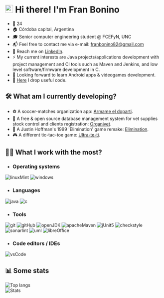 # <img src="https://media.giphy.com/media/hvRJCLFzcasrR4ia7z/giphy.gif" width="25px"> Hi there! I'm Fran Bonino
- 🌳 24
- 🏠 Córdoba capital, Argentina
- 🎓 Senior computer engineering student @ FCEFyN, UNC
- 📬 Feel free to contact me via e-mail: franbonino82@gmail.com
- 💼️ Reach me on [LinkedIn](https://www.linkedin.com/in/franciscobonino98/).
- ⚡ My current interests are Java projects/applications development with project management and CI tools such as Maven and Jenkins, and low level software/firmware development in C.
- 🔭 Looking forward to learn Android apps & videogames development.
- 📑 [Here](https://gist.github.com/akmsw) I drop useful code.

## 🛠️ What am I currently developing?
- ⚽ A soccer-matches organization app: [Armame el doparti](https://github.com/akmsw/armame-el-doparti).
- 🐶 A free & open source database management system for vet supplies stock control and clients registration: [Organivet](https://github.com/akmsw/organivet).
- 🎲 A Justin Hoffman's 1999 'Elimination' game remake: [Elimination](https://github.com/akmsw/elimination).
- 🎮 A different tic-tac-toe game: [Ultra-te-ti](https://github.com/akmsw/ultra-te-ti).

## 👨‍💻 What I work with the most?

- ### Operating systems
![linuxMint](https://img.shields.io/badge/Linux%20Mint-87CF3E?style=for-the-badge&logo=Linux%20Mint&logoColor=white)
![windows](https://img.shields.io/badge/Windows-0078D6?style=for-the-badge&logo=windows)

- ### Languages
![java](https://img.shields.io/badge/java-%23ED8B00.svg?style=for-the-badge&logo=openjdk&logoColor=white)
![c](https://img.shields.io/badge/c-%2300599C.svg?style=for-the-badge&logo=c)

- ### Tools
![git](https://img.shields.io/badge/git-%23F05033.svg?style=for-the-badge&logo=git&logoColor=white)
![gitHub](https://img.shields.io/badge/github-%23121011.svg?style=for-the-badge&logo=github)
![openJDK](https://img.shields.io/badge/openjdk-8%2B-red?style=for-the-badge&logo=openjdk)
![apacheMaven](https://img.shields.io/badge/Apache%20Maven-C71A36?style=for-the-badge&logo=Apache%20Maven)
![jUnit5](https://img.shields.io/badge/junit5-white?logo=junit5&style=for-the-badge)
![checkstyle](https://img.shields.io/badge/checkstyle-yellow?style=for-the-badge)
![sonarlint](https://img.shields.io/badge/sonarlint-orange?style=for-the-badge&logo=sonarlint)
![uml](https://img.shields.io/badge/uml-blue?style=for-the-badge)
![libreOffice](https://img.shields.io/badge/LibreOffice-%2318A303?style=for-the-badge&logo=LibreOffice)

- ### Code editors / IDEs
![vsCode](https://img.shields.io/badge/VSCode-0078d7.svg?style=for-the-badge&logo=visual-studio-code)

## 📊 Some stats
![Top langs](https://github-readme-stats.vercel.app/api/top-langs/?username=akmsw&langs_count=10&layout=compact&cache_seconds=1800&theme=github_dark&custom_title=Most%20used%20languages&&hide=jupyter%20notebook)\
![Stats](https://github-readme-stats.vercel.app/api?username=akmsw&show_icons=true&count_private=true&include_all_commits=true&cache_seconds=1800&theme=github_dark)

